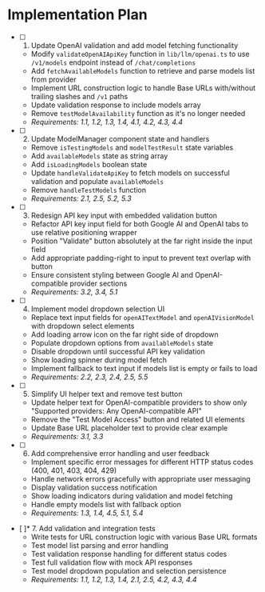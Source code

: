 # Implementation Plan

- [ ] 1. Update OpenAI validation and add model fetching functionality
  - Modify `validateOpenAIApiKey` function in `lib/llm/openai.ts` to use `/v1/models` endpoint instead of `/chat/completions`
  - Add `fetchAvailableModels` function to retrieve and parse models list from provider
  - Implement URL construction logic to handle Base URLs with/without trailing slashes and `/v1` paths
  - Update validation response to include models array
  - Remove `testModelAvailability` function as it's no longer needed
  - _Requirements: 1.1, 1.2, 1.3, 1.4, 4.1, 4.2, 4.3, 4.4_

- [ ] 2. Update ModelManager component state and handlers
  - Remove `isTestingModels` and `modelTestResult` state variables
  - Add `availableModels` state as string array
  - Add `isLoadingModels` boolean state
  - Update `handleValidateApiKey` to fetch models on successful validation and populate `availableModels`
  - Remove `handleTestModels` function
  - _Requirements: 2.1, 2.5, 5.2, 5.3_

- [ ] 3. Redesign API key input with embedded validation button
  - Refactor API key input field for both Google AI and OpenAI tabs to use relative positioning wrapper
  - Position "Validate" button absolutely at the far right inside the input field
  - Add appropriate padding-right to input to prevent text overlap with button
  - Ensure consistent styling between Google AI and OpenAI-compatible provider sections
  - _Requirements: 3.2, 3.4, 5.1_

- [ ] 4. Implement model dropdown selection UI
  - Replace text input fields for `openAITextModel` and `openAIVisionModel` with dropdown select elements
  - Add loading arrow icon on the far right side of dropdown
  - Populate dropdown options from `availableModels` state
  - Disable dropdown until successful API key validation
  - Show loading spinner during model fetch
  - Implement fallback to text input if models list is empty or fails to load
  - _Requirements: 2.2, 2.3, 2.4, 2.5, 5.5_

- [ ] 5. Simplify UI helper text and remove test button
  - Update helper text for OpenAI-compatible providers to show only "Supported providers: Any OpenAI-compatible API"
  - Remove the "Test Model Access" button and related UI elements
  - Update Base URL placeholder text to provide clear example
  - _Requirements: 3.1, 3.3_

- [ ] 6. Add comprehensive error handling and user feedback
  - Implement specific error messages for different HTTP status codes (400, 401, 403, 404, 429)
  - Handle network errors gracefully with appropriate user messaging
  - Display validation success notification
  - Show loading indicators during validation and model fetching
  - Handle empty models list with fallback option
  - _Requirements: 1.3, 1.4, 4.5, 5.1, 5.4_

- [ ]* 7. Add validation and integration tests
  - Write tests for URL construction logic with various Base URL formats
  - Test model list parsing and error handling
  - Test validation response handling for different status codes
  - Test full validation flow with mock API responses
  - Test model dropdown population and selection persistence
  - _Requirements: 1.1, 1.2, 1.3, 1.4, 2.1, 2.5, 4.2, 4.3, 4.4_

